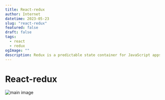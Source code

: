 ```yaml
---
title: React-redux
author: Internet
datetime: 2023-05-23
slug: "react-redux"
featured: false
draft: false
tags:
  - react
  - redux
ogImage: ""
description: Redux is a predictable state container for JavaScript apps.
---
```


# React-redux

![main image](https://wsrv.nl/?url=redux.js.org/img/redux-logo-landscape.png&w=600)
